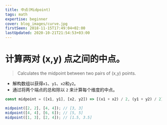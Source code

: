 ```yaml
---
title: 中点(Midpoint)
tags: math
expertise: beginner
cover: blog_images/curve.jpg
firstSeen: 2018-11-15T17:49:04+02:00
lastUpdated: 2020-10-21T21:54:53+03:00
---
```


# 计算两对 (x,y) 点之间的中点。
> Calculates the midpoint between two pairs of (x,y) points.

- 解构数组以获得`x1`、`y1`、`x2`和`y2`。
- 通过将两个端点的总和除以 `2` 来计算每个维度的中点。

```js
const midpoint = ([x1, y1], [x2, y2]) => [(x1 + x2) / 2, (y1 + y2) / 2];
```

```js
midpoint([2, 2], [4, 4]); // [3, 3]
midpoint([4, 4], [6, 6]); // [5, 5]
midpoint([1, 3], [2, 4]); // [1.5, 3.5]
```
